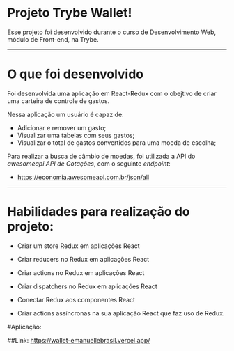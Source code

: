 # Projeto Trybe Wallet!

Esse projeto foi desenvolvido durante o curso de Desenvolvimento Web, módulo de Front-end, na Trybe.

---

# O que foi desenvolvido

Foi desenvolvida uma aplicação em React-Redux com o obejtivo de criar uma carteira de controle de gastos.

Nessa aplicação um usuário é capaz de:
  - Adicionar e remover um gasto;
  - Visualizar uma tabelas com seus gastos;
  - Visualizar o total de gastos convertidos para uma moeda de escolha;

Para realizar a busca de câmbio de moedas, foi utilizada a API do _awesomeapi API de Cotações_, com o seguinte  _endpoint_:

- https://economia.awesomeapi.com.br/json/all

---

# Habilidades para realização do projeto:

  * Criar um store Redux em aplicações React

  * Criar reducers no Redux em aplicações React

  * Criar actions no Redux em aplicações React

  * Criar dispatchers no Redux em aplicações React

  * Conectar Redux aos componentes React

  * Criar actions assíncronas na sua aplicação React que faz uso de Redux.

#Aplicação:

##Link: https://wallet-emanuellebrasil.vercel.app/

